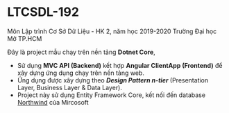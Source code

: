 # LTCSDL-192
Môn Lập trình Cơ Sở Dữ Liệu - 
HK 2, năm học 2019-2020
Trường Đại học Mở TP.HCM

Đây là project mẫu chạy trên nền tảng **Dotnet Core**, 
* Sử dụng **MVC API (Backend)** kết hợp **Angular ClientApp (Frontend)** để xây dựng ứng dụng chạy trên nền tảng web. 
* Ứng dụng được xây dựng theo **_Design Pattern n-tier_** (Presentation Layer, Business Layer & Data Layer).
* Project này sử dụng Entity Framework Core, kết nối đến database [Northwind](https://laptrinhthietde.wordpress.com/2017/08/09/co-so-du-lieu-northwind/) của Mircosoft

